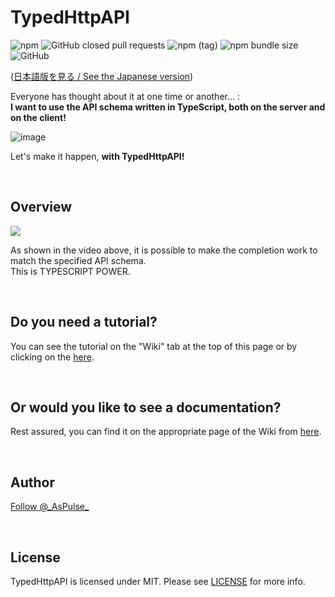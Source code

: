 # TypedHttpAPI
![npm](https://img.shields.io/npm/dw/typed-http-api?color=%23c9003d&style=flat-square&label=Downloads)
![GitHub closed pull requests](https://img.shields.io/github/issues-pr-closed/aspulse/TypedHTTPAPI?color=%23c9003d&label=Pull%20Requests&style=flat-square)
![npm (tag)](https://img.shields.io/npm/v/typed-http-api/rc?style=flat-square)
![npm bundle size](https://img.shields.io/bundlephobia/min/typed-http-api?style=flat-square)
![GitHub](https://img.shields.io/github/license/aspulse/TypedHTTPAPI?style=flat-square)  

([日本語版を見る / See the Japanese version](./README_JA.md))

Everyone has thought about it at one time or another... :  
**I want to use the API schema written in TypeScript, both on the server and on the client!**

![image](https://user-images.githubusercontent.com/84216737/175767670-9c6ffc4f-25da-43cb-8bca-e58a13928f0d.png)


Let's make it happen, **with TypedHttpAPI!**

<br>

## Overview
![](https://user-images.githubusercontent.com/84216737/175768210-e444a823-ec20-4984-8a8b-23855d42fdef.gif)  

As shown in the video above, it is possible to make the completion work to match the specified API schema.  
This is TYPESCRIPT POWER.

<br>

## Do you need a tutorial?
You can see the tutorial on the "Wiki" tab at the top of this page or by clicking on the [here](https://github.com/AsPulse/TypedHttpAPI/wiki/Tutorial).

<br>

## Or would you like to see a documentation?
Rest assured, you can find it on the appropriate page of the Wiki from [here](https://github.com/AsPulse/TypedHttpAPI/wiki/Documentation).

<br>

## Author
[Follow @\_AsPulse\_](https://twitter.com/_AsPulse_?ref_src=twsrc%5Etfw)

<br>

## License
TypedHttpAPI is licensed under MIT. Please see [LICENSE](./LICENSE) for more info.
